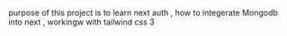 purpose of this project is to learn next auth , how to integerate Mongodb into next , workingw with tailwind css 3
